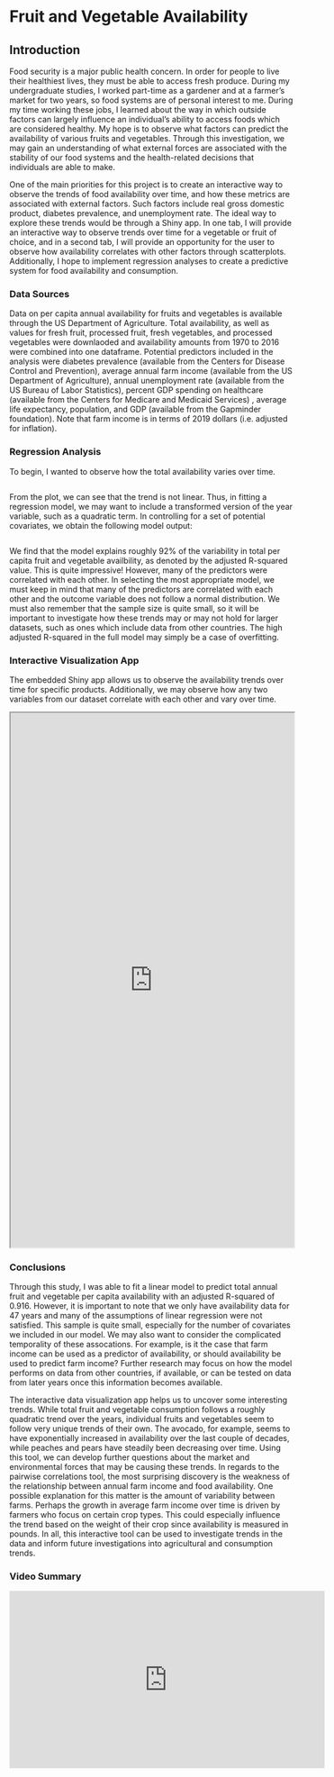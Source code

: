 # Fruit and Vegetable Availability

## Introduction

Food security is a major public health concern. In order for people to live their healthiest lives, they must be able to access fresh produce. During my undergraduate studies, I worked part-time as a gardener and at a farmer’s market for two years, so food systems are of personal interest to me. During my time working these jobs, I learned about the way in which outside factors can largely influence an individual’s ability to access foods which are considered healthy. My hope is to observe what factors can predict the availability of various fruits and vegetables. Through this investigation, we may gain an understanding of what external forces are associated with the stability of our food systems and the health-related decisions that individuals are able to make.

One of the main priorities for this project is to create an interactive way to observe the trends of food availability over time, and how these metrics are associated with external factors. Such factors include real gross domestic product, diabetes prevalence, and unemployment rate. The ideal way to explore these trends would be through a Shiny app. In one tab, I will provide an interactive way to observe trends over time for a vegetable or fruit of choice, and in a second tab, I will provide an opportunity for the user to observe how availability correlates with other factors through scatterplots. Additionally, I hope to implement regression analyses to create a predictive system for food availability and consumption. 

### Data Sources

Data on per capita annual availability for fruits and vegetables is available through the US Department of Agriculture. Total availability, as well as values for fresh fruit, processed fruit, fresh vegetables, and processed vegetables were downlaoded and availability amounts from 1970 to 2016 were combined into one dataframe. Potential predictors included in the analysis were diabetes prevalence (available from the Centers for Disease Control and Prevention), average annual farm income (available from the US Department of Agriculture), annual unemployment rate (available from the US Bureau of Labor Statistics), percent GDP spending on healthcare (available from the Centers for Medicare and Medicaid Services) , average life expectancy, population, and GDP (available from the Gapminder foundation). Note that farm income is in terms of 2019 dollars (i.e. adjusted for inflation).

### Regression Analysis

To begin, I wanted to observe how the total availability varies over time. 

<img src="timeplot.png" class="img-responsive" alt="">

From the plot, we can see that the trend is not linear. Thus, in fitting a regression model, we may want to include a transformed version of the year variable, such as a quadratic term. In controlling for a set of potential covariates, we obtain the following model output:

<img src="modeloutput.png" class="img-responsive" alt="">

We find that the model explains roughly 92% of the variability in total per capita fruit and vegetable availbility, as denoted by the adjusted R-squared value. This is quite impressive! However, many of the predictors were correlated with each other. In selecting the most appropriate model, we must keep in mind that many of the predictors are correlated with each other and the outcome variable does not follow a normal distribution. We must also remember that the sample size is quite small, so it will be important to investigate how these trends may or may not hold for larger datasets, such as ones which include data from other countries. The high adjusted R-squared in the full model may simply be a case of overfitting.

### Interactive Visualization App

The embedded Shiny app allows us to observe the availability trends over time for specific products. Additionally, we may observe how any two variables from our dataset correlate with each other and vary over time.

<iframe src="https://nwbirk.shinyapps.io/bst260-final-project/" width="100%" height="950px"></iframe>

### Conclusions

Through this study, I was able to fit a linear model to predict total annual fruit and vegetable per capita availability with an adjusted R-squared of 0.916. However, it is important to note that we only have availability data for 47 years and many of the assumptions of linear regression were not satisfied. This sample is quite small, especially for the number of covariates we included in our model. We may also want to consider the complicated temporality of these assocations. For example, is it the case that farm income can be used as a predictor of availability, or should availability be used to predict farm income? Further research may focus on how the model performs on data from other countries, if available, or can be tested on data from later years once this information becomes available.

The interactive data visualization app helps us to uncover some interesting trends. While total fruit and vegetable consumption follows a roughly quadratic trend over the years, individual fruits and vegetables seem to follow very unique trends of their own. The avocado, for example, seems to have exponentially  increased in availability over the last couple of decades, while peaches and pears have steadily been decreasing over time. Using this tool, we can develop further questions about the market and environmental forces that may be causing these trends. In regards to the pairwise correlations tool, the most surprising discovery is the weakness of the relationship between annual farm income and food availability. One possible explanation for this matter is the amount of variability between farms. Perhaps the growth in average farm income over time is driven by farmers who focus on certain crop types. This could especially influence the trend based on the weight of their crop since availability is measured in pounds. In all, this interactive tool can be used to investigate trends in the data and inform future investigations into agricultural and consumption trends.

### Video Summary

<iframe width="560" height="315" src="https://www.youtube.com/embed/UU24bedoPdY" frameborder="0" allow="accelerometer; autoplay; encrypted-media; gyroscope; picture-in-picture" allowfullscreen></iframe>

